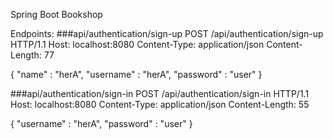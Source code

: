 Spring Boot Bookshop

Endpoints:
###api/authentication/sign-up
POST /api/authentication/sign-up HTTP/1.1
Host: localhost:8080
Content-Type: application/json
Content-Length: 77

{
"name" : "herA",
"username" : "herA",
"password" : "user"
}


###api/authentication/sign-in
POST /api/authentication/sign-in HTTP/1.1
Host: localhost:8080
Content-Type: application/json
Content-Length: 55

{
"username" : "herA",
"password" : "user"
}